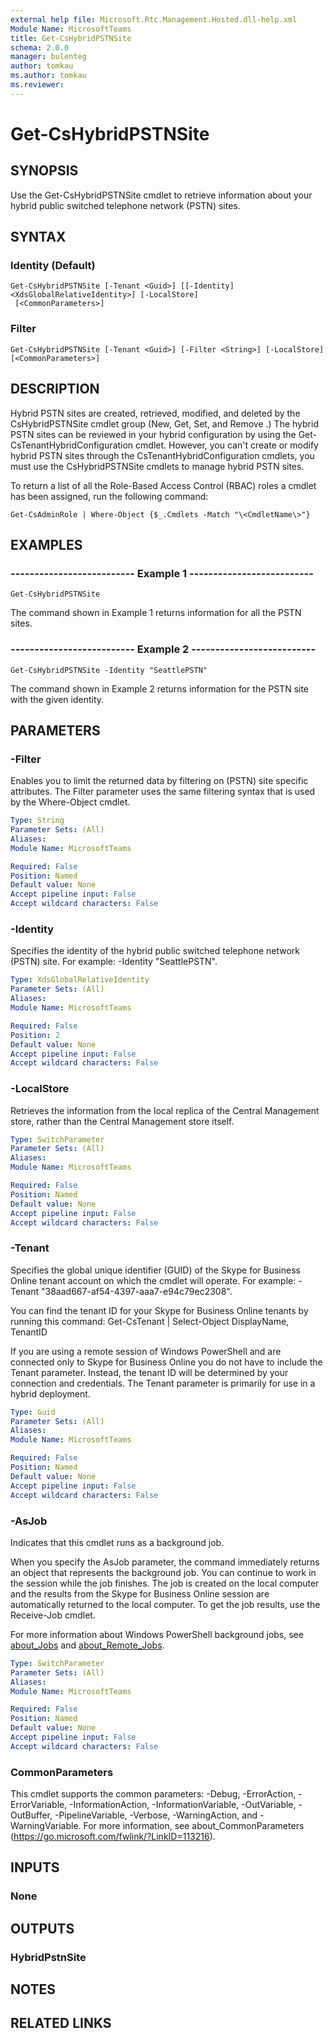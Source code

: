 ```yaml
---
external help file: Microsoft.Rtc.Management.Hosted.dll-help.xml 
Module Name: MicrosoftTeams
title: Get-CsHybridPSTNSite
schema: 2.0.0
manager: bulenteg
author: tomkau
ms.author: tomkau
ms.reviewer:
---
```


# Get-CsHybridPSTNSite

## SYNOPSIS
Use the Get-CsHybridPSTNSite cmdlet to retrieve information about your hybrid public switched telephone network (PSTN) sites.

## SYNTAX

### Identity (Default)
```
Get-CsHybridPSTNSite [-Tenant <Guid>] [[-Identity] <XdsGlobalRelativeIdentity>] [-LocalStore]
 [<CommonParameters>]
```

### Filter
```
Get-CsHybridPSTNSite [-Tenant <Guid>] [-Filter <String>] [-LocalStore] [<CommonParameters>]
```

## DESCRIPTION
Hybrid PSTN sites are created, retrieved, modified, and deleted by the CsHybridPSTNSite cmdlet group (New, Get, Set, and Remove .) The hybrid PSTN sites can be reviewed in your hybrid configuration by using the Get-CsTenantHybridConfiguration cmdlet.
However, you can't create or modify hybrid PSTN sites through the CsTenantHybridConfiguration cmdlets, you must use the CsHybridPSTNSite cmdlets to manage hybrid PSTN sites.

To return a list of all the Role-Based Access Control (RBAC) roles a cmdlet has been assigned, run the following command:

`Get-CsAdminRole | Where-Object {$_.Cmdlets -Match "\<CmdletName\>"}`

## EXAMPLES

### -------------------------- Example 1 --------------------------
```
Get-CsHybridPSTNSite
```

The command shown in Example 1 returns information for all the PSTN sites.

### -------------------------- Example 2 --------------------------
```
Get-CsHybridPSTNSite -Identity "SeattlePSTN"
```

The command shown in Example 2 returns information for the PSTN site with the given identity.


## PARAMETERS

### -Filter
Enables you to limit the returned data by filtering on (PSTN) site specific attributes.
The Filter parameter uses the same filtering syntax that is used by the Where-Object cmdlet.

```yaml
Type: String
Parameter Sets: (All)
Aliases: 
Module Name: MicrosoftTeams

Required: False
Position: Named
Default value: None
Accept pipeline input: False
Accept wildcard characters: False
```

### -Identity
Specifies the identity of the hybrid public switched telephone network (PSTN) site.
For example: -Identity "SeattlePSTN".

```yaml
Type: XdsGlobalRelativeIdentity
Parameter Sets: (All)
Aliases: 
Module Name: MicrosoftTeams

Required: False
Position: 2
Default value: None
Accept pipeline input: False
Accept wildcard characters: False
```

### -LocalStore
Retrieves the information from the local replica of the Central Management store, rather than the Central Management store itself.

```yaml
Type: SwitchParameter
Parameter Sets: (All)
Aliases: 
Module Name: MicrosoftTeams

Required: False
Position: Named
Default value: None
Accept pipeline input: False
Accept wildcard characters: False
```

### -Tenant
Specifies the global unique identifier (GUID) of the Skype for Business Online tenant account on which the cmdlet will operate.
For example: -Tenant "38aad667-af54-4397-aaa7-e94c79ec2308".

You can find the tenant ID for your Skype for Business Online tenants by running this command: Get-CsTenant | Select-Object DisplayName, TenantID

If you are using a remote session of Windows PowerShell and are connected only to Skype for Business Online you do not have to include the Tenant parameter.
Instead, the tenant ID will be determined by your connection and credentials.
The Tenant parameter is primarily for use in a hybrid deployment.

```yaml
Type: Guid
Parameter Sets: (All)
Aliases: 
Module Name: MicrosoftTeams

Required: False
Position: Named
Default value: None
Accept pipeline input: False
Accept wildcard characters: False
```

### -AsJob
Indicates that this cmdlet runs as a background job.

When you specify the AsJob parameter, the command immediately returns an object that represents the background job. You can continue to work in the session while the job finishes. The job is created on the local computer and the results from the Skype for Business Online session are automatically returned to the local computer. To get the job results, use the Receive-Job cmdlet.

For more information about Windows PowerShell background jobs, see [about_Jobs](https://docs.microsoft.com/powershell/module/microsoft.powershell.core/about/about_jobs?view=powershell-6) and [about_Remote_Jobs](https://docs.microsoft.com/powershell/module/microsoft.powershell.core/about/about_remote_jobs?view=powershell-6).

```yaml
Type: SwitchParameter
Parameter Sets: (All)
Aliases: 
Module Name: MicrosoftTeams

Required: False
Position: Named
Default value: None
Accept pipeline input: False
Accept wildcard characters: False
```

### CommonParameters
This cmdlet supports the common parameters: -Debug, -ErrorAction, -ErrorVariable, -InformationAction, -InformationVariable, -OutVariable, -OutBuffer, -PipelineVariable, -Verbose, -WarningAction, and -WarningVariable. For more information, see about_CommonParameters (https://go.microsoft.com/fwlink/?LinkID=113216).

## INPUTS

### None


## OUTPUTS

### HybridPstnSite


## NOTES


## RELATED LINKS

